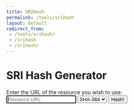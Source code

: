 ```yaml
---
title: SRIHash
permalink: /tools/srihash
layout: default
redirect_from:
 - /tools/srihash/
 - /srihash
 - /srihash/
---
```

<script src="/static/js/clipboard.js" defer=""></script>
<script src="/static/js/srihash.js" defer=""></script>
<pre id="for-copy" style="display:none;"></pre>
<div id="app" class="container">
    <div class="container" id="sriAppContainer">
        <div id="sri-app">
            <h1>SRI Hash Generator</h1>
            <label for="url">Enter the URL of the resource you wish to use:</label>
            <form id="sri-form" action="#">
                <input id="url" name="url" type="url" value="" placeholder="Resource URL" required="" autofocus="" spellcheck="false">
                <select id="sriHash" type="select">
                <option value="sha256">SHA-256</option>
                <option value="sha384" selected="">SHA-384</option>
                <option value="sha512">SHA-512</option>
                </select>
                <input id="sriSubmit" type="submit" value="Hash!">
            </form>
            <pre id="sri-snippet" name="sriSnippet"></pre>
            <div id="sri-error"></div>
        </div>
    </div>
</div>